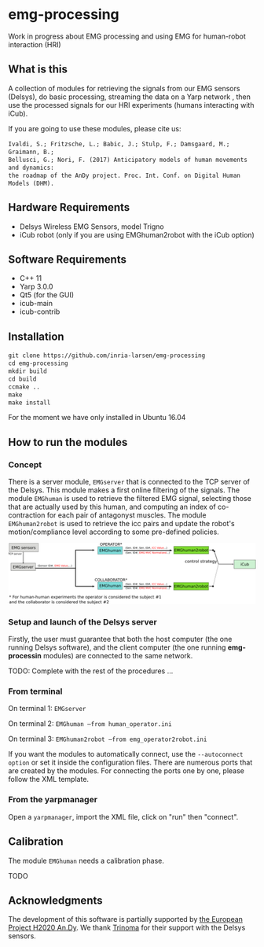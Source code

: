 # emg-processing
Work in progress about EMG processing and using EMG for human-robot interaction (HRI)

## What is this 

A collection of modules for retrieving the signals from our EMG sensors (Delsys), do basic processing, streaming the data on a Yarp network , then use the processed signals for our HRI experiments (humans interacting with iCub).

If you are going to use these modules, please cite us:
```
Ivaldi, S.; Fritzsche, L.; Babic, J.; Stulp, F.; Damsgaard, M.; Graimann, B.; 
Bellusci, G.; Nori, F. (2017) Anticipatory models of human movements and dynamics: 
the roadmap of the AnDy project. Proc. Int. Conf. on Digital Human Models (DHM).
```

## Hardware Requirements

* Delsys Wireless EMG Sensors, model Trigno
* iCub robot (only if you are using EMGhuman2robot with the iCub option)

## Software Requirements

* C++ 11
* Yarp 3.0.0
* Qt5 (for the GUI)
* icub-main
* icub-contrib 

## Installation

```
git clone https://github.com/inria-larsen/emg-processing
cd emg-processing
mkdir build
cd build
ccmake ..
make
make install
```

For the moment we have only installed in Ubuntu 16.04

## How to run the modules

### Concept

There is a server module, `EMGserver` that is connected to the TCP server of the Delsys. This module makes a first online filtering of the signals.
The module `EMGhuman` is used to retrieve the filtered EMG signal, selecting those that are actually used by this human, and computing an index of co-contraction for each pair of antagonyst muscles.
The module `EMGhuman2robot` is used to retrieve the icc pairs and update the robot's motion/compliance level according to some pre-defined policies.


![alt text](https://github.com/inria-larsen/emg-processing/blob/master/doc/img/schema.png "Software concept")


### Setup and launch of the Delsys server

Firstly, the user must guarantee that both the host computer (the one running Delsys software), and the client computer (the one running **emg-processin** modules) are connected to the same network.


 TODO: Complete with the rest of the procedures ...

### From terminal

On terminal 1: `EMGserver`

On terminal 2: `EMGhuman —from human_operator.ini`

On terminal 3: `EMGhuman2robot —from emg_operator2robot.ini`

If you want the modules to automatically connect, use the `--autoconnect option` or set it inside the configuration files. There are numerous ports that are created by the modules. For connecting the ports one by one, please follow the XML template.

### From the yarpmanager

Open a `yarpmanager`, import the XML file, click on "run" then "connect". 


## Calibration

The module `EMGhuman` needs a calibration phase. 

TODO

## Acknowledgments

The development of this software is partially supported by [the European Project H2020 An.Dy](http://andy-project.eu/).
We thank [Trinoma](http://trinoma.fr/ "Trinoma webpage") for their support with the Delsys sensors.


